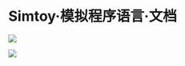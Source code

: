 Simtoy·模拟程序语言·文档
==
![](https://camo.githubusercontent.com/595c8a9344177e166041fce0e87baa008d4a2ca5/68747470733a2f2f696d672e736869656c64732e696f2f62616467652f53494d544f592d446f63756d656e742d79656c6c6f77677265656e2e737667)

![](https://camo.githubusercontent.com/fa1bcbfd01957e1b4887ba87683117cdf5eb6ec4/68747470733a2f2f696d672e736869656c64732e696f2f62616467652f53494d544f592d50726f6772616d6d696e672532306c616e67756167652d7265642e73)
